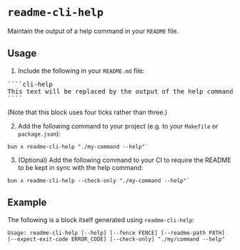 # `readme-cli-help`

Maintain the output of a help command in your `README` file.

## Usage

1. Include the following in your `README.md` file:

<!-- This example uses HTML entities to avoid being detected as an actual `cli-help` code block. -->
<pre>
&#96;&#96;&#96;&#96;cli-help
This text will be replaced by the output of the help command.
&#96;&#96;&#96;&#96;
</pre>

(Note that this block uses four ticks rather than three.)

2. Add the following command to your project (e.g. to your `Makefile` or `package.json`):

```shell
bun x readme-cli-help "./my-command --help"`
```

3. (Optional) Add the following command to your CI to require the README to be kept in sync with the help command:

```shell
bun x readme-cli-help --check-only "./my-command --help"`
```

## Example

The following is a block itself generated using `readme-cli-help`:

````cli-help
Usage: readme-cli-help [--help] [--fence FENCE] [--readme-path PATH] [--expect-exit-code ERROR_CODE] [--check-only] "./my/command --help"
````
